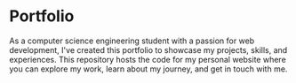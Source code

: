 # Portfolio
As a computer science engineering student with a passion for web development, I've created this portfolio to showcase my projects, skills, and experiences. This repository hosts the code for my personal website where you can explore my work, learn about my journey, and get in touch with me.
